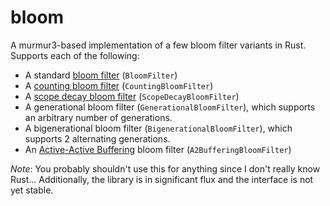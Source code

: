 # bloom
A murmur3-based implementation of a few bloom filter variants in Rust. Supports each of the following:

  * A standard [bloom filter](https://en.wikipedia.org/wiki/Bloom_filter) (`BloomFilter`)
  * A [counting bloom filter](https://en.wikipedia.org/wiki/Counting_Bloom_filter) (`CountingBloomFilter`)
  * A [scope decay bloom filter](https://cis.temple.edu/~jiewu/research/publications/Publication_files/NAS_Li.pdf) (`ScopeDecayBloomFilter`)
  * A generational bloom filter (`GenerationalBloomFilter`), which supports an arbitrary number of generations.
  * A bigenerational bloom filter (`BigenerationalBloomFilter`), which supports 2 alternating generations.
  * An [Active-Active Buffering](https://www.researchgate.net/publication/220073582_Aging_Bloom_Filter_with_Two_Active_Buffers_for_Dynamic_Sets) bloom filter (`A2BufferingBloomFilter`)

_Note_: You probably shouldn't use this for anything since I don't really know Rust... Additionally, the library is in significant flux and the interface is not yet stable.
